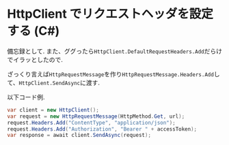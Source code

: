 # HttpClient でリクエストヘッダを設定する (C#)

備忘録として.
また、ググったら`HttpClient.DefaultRequestHeaders.Add`だらけでイラッとしたので.

ざっくり言えば`HttpRequestMessage`を作り`HttpRequestMessage.Headers.Add`して、`HttpClient.SendAsync`に渡す.

以下コード例.

```csharp
var client = new HttpClient();
var request = new HttpRequestMessage(HttpMethod.Get, url);
request.Headers.Add("ContentType", "application/json");
request.Headers.Add("Authorization", "Bearer " + accessToken);
var response = await client.SendAsync(request);
```
